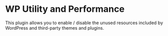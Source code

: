# WP Utility and Performance

This plugin allows you to enable / disable the unused resources included by WordPress and third-party themes and plugins.
